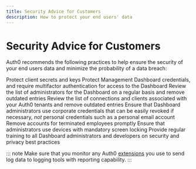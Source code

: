 ```yaml
---
title: Security Advice for Customers
description: How to protect your end users' data
---
```

# Security Advice for Customers

Auth0 recommends the following practices to help ensure the security of your end users data and minimize the probability of a data breach:

Protect client secrets and keys
Protect Management Dashboard credentials, and require multifactor authentication for access to the Dashboard
Review the list of administrators for the Dashboard on a regular basis and remove outdated entries
Review the list of connections and clients associated with your Auth0 tenants and remove outdated entries
Ensure that Dashboard administrators use corporate credentials that can be easily revoked if necessary, *not* personal credentials such as a personal email account
Remove accounts for terminated employees promptly
Ensure that administrators use devices with mandatory screen locking
Provide regular training to all Dashboard administrators and developers on security and privacy best practices

::: note
Make sure that you monitor any Auth0 [extensions](/extensions#export-auth0-logs-to-an-external-service) you use to send log data to logging tools with reporting capability.
:::